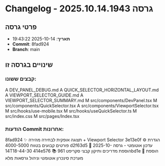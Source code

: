 # Changelog - גרסה 2025.10.14.1943

## פרטי גרסה
- **תאריך**: 2025-10-14 19:43:22
- **Commit**: 8fad924
- **Branch**: main

## שינויים בגרסה זו
### קבצים ששונו:
A	DEV_PANEL_DEBUG.md
A	QUICK_SELECTOR_HORIZONTAL_LAYOUT.md
A	VIEWPORT_SELECTOR_GUIDE.md
A	VIEWPORT_SELECTOR_SUMMARY.md
M	src/components/DevPanel.tsx
M	src/components/QuickSelector.tsx
A	src/components/ViewportSelector.tsx
M	src/hooks/use-mobile.tsx
M	src/hooks/useQuickSelector.ts
M	src/index.css
M	src/pages/Index.tsx

### הודעות Commit אחרונות:
8fad924 ✨ תצוגה אופקית לבחירה מהירה + Viewport Selector
3e13e0f ⚙️ הגדרת פורטים קבועים בטווח 4000-5000
d2f63d5 🔄 עדכון אוטומטי - גרסה 2025-10-14T18-44-30
414e576 📚 הוספת מדריכים ותיקון קבצי סקריפט
961bd1e 🚀 הוספת מערכת סינכרון אוטומטי וניהול גרסאות מלא
